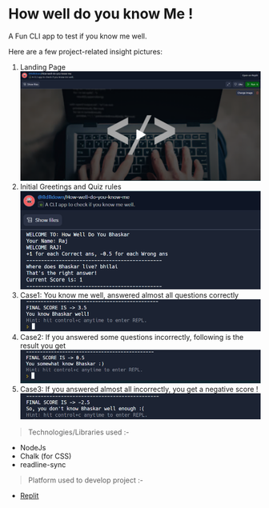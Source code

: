 # How well do you know Me !
A Fun CLI app to test if you know me well.

Here are a few project-related insight pictures:

1. Landing Page 
![landingpage](./images/landing.png)
2. Initial Greetings and Quiz rules
![greetings](./images/output1.png)
3. Case1: You know me well, answered almost all questions correctly
![case1](./images/output2.png)
4. Case2: If you answered some questions incorrectly, following is the result you get
![case2](./images/output3.png)
5. Case3: If you answered almost all incorrectly, you get a negative score !
![case3](./images/output4.png)

> Technologies/Libraries used :-
* NodeJs
* Chalk (for CSS)
* readline-sync

> Platform used to develop project :-
* [Replit](https://replit.com/)

